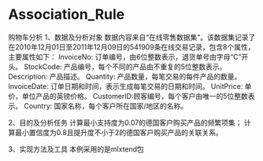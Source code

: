 # Association_Rule
 
购物车分析
1、数据及分析对象
数据内容来自“在线零售数据集”。该数据集记录了在2010年12月01日至2011年12月09日的541909条在线交易记录，包含8个属性，主要属性如下：
InvoiceNo: 订单编号，由6位整数表示，退货单号由字母“C”开头。
StockCode: 产品编号，每个不同的产品由不重复的5位整数表示。
Description: 产品描述。
Quantity: 产品数量，每笔交易的每件产品的数量。
InvoiceDate: 订单日期和时间，表示生成每笔交易的日期和时间。
UnitPrice: 单价，单位产品的英镑价格。
CustomerID:顾客编号，每个客户由唯一的5位整数表示。
Country: 国家名称，每个客户所在国家/地区的名称。

2、目的及分析任务
计算最小支持度为0.07的德国客户购买产品的频繁项集；
计算最小置信度为0.8且提升度不小于2的德国客户购买产品的关联关系。

3、实现方法及工具
本例采用的是mlxtend包
